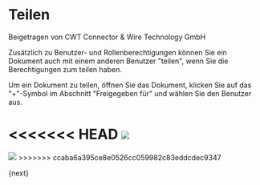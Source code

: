 # Teilen
<span class="text-muted contributed-by">Beigetragen von CWT Connector & Wire Technology GmbH</span>

Zusätzlich zu Benutzer- und Rollenberechtigungen können Sie ein Dokument auch mit einem anderen Benutzer "teilen", wenn Sie die Berechtigungen zum teilen haben.

Um ein Dokument zu teilen, öffnen Sie das Dokument, klicken Sie auf das "+"-Symbol im Abschnitt "Freigegeben für" und wählen Sie den Benutzer aus.

<<<<<<< HEAD
<img class="screenshot" src="/docs/assets/img/setup/users/share.gif">
=======
<img class="screenshot" src="{{docs_base_url}}/assets/img/setup/users/share.gif">
>>>>>>> ccaba6a395ce8e0526cc059982c83eddcdec9347

{next}
